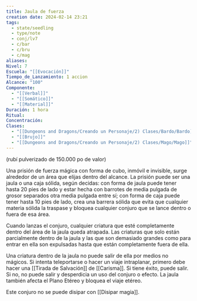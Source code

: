 ```yaml
---
title: Jaula de fuerza
creation date: 2024-02-14 23:21
tags:
  - state/seedling
  - type/note
  - conj/lv7
  - c/bar
  - c/bru
  - c/mag
aliases: 
Nivel: 7
Escuela: "[[Evocación]]"
Tiempo_de_Lanzamiento: 1 accion
Alcance: "100"
Componente:
  - "[[Verbal]]"
  - "[[Somático]]"
  - "[[Material]]"
Duración: 1 hora
Ritual: 
Concentración: 
Clases:
  - "[[Dungeons and Dragons/Creando un Personaje/2) Clases/Bardo/Bardo]]"
  - "[[Brujo]]"
  - "[[Dungeons and Dragons/Creando un Personaje/2) Clases/Mago/Mago]]"
---
```

(rubí pulverizado de 150.000 po de valor)

Una prisión de fuerza mágica con forma de cubo, inmóvil e invisible, surge alrededor de un área que elijas dentro del alcance. La prisión puede ser una jaula o una caja sólida, según decidas: con forma de jaula puede tener hasta 20 pies de lado y estar hecha con barrotes de media pulgada de grosor separados otra media pulgada entre sí; con forma de caja puede tener hasta 10 pies de lado, crea una barrera sólida que evita que cualquier materia sólida la traspase y bloquea cualquier conjuro que se lance dentro o fuera de esa área.

Cuando lanzas el conjuro, cualquier criatura que esté completamente dentro del área de la jaula queda atrapada. Las criaturas que solo están parcialmente dentro de la jaula y las que son demasiado grandes como para entrar en ella son expulsadas hasta que están completamente fuera de ella.

Una criatura dentro de la jaula no puede salir de ella por medios no mágicos. Si intenta teleportarse o hacer un viaje intraplanar, primero debe hacer una [[Tirada de Salvación]] de [[Carisma]]. Si tiene éxito, puede salir. Si no, no puede salir y desperdicia un uso del conjuro o efecto. La jaula también afecta el Plano Etéreo y bloquea el viaje etéreo.

Este conjuro no se puede disipar con [[Disipar magia]].
